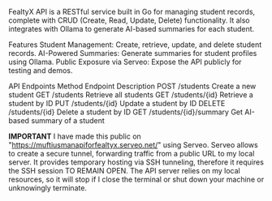 FealtyX API is a RESTful service built in Go for managing student records, complete with CRUD (Create, Read, Update, Delete) functionality. It also integrates with Ollama to generate AI-based summaries for each student.

Features
Student Management: Create, retrieve, update, and delete student records.
AI-Powered Summaries: Generate summaries for student profiles using Ollama.
Public Exposure via Serveo: Expose the API publicly for testing and demos.

API Endpoints
Method	Endpoint	Description
POST	/students	Create a new student
GET	/students	Retrieve all students
GET	/students/{id}	Retrieve a student by ID
PUT	/students/{id}	Update a student by ID
DELETE	/students/{id}	Delete a student by ID
GET	/students/{id}/summary	Get AI-based summary of a student

**IMPORTANT**
I have made this public on "https://muftiusmanapiforfealtyx.serveo.net/" using Serveo. Serveo allows to create a secure tunnel, forwarding traffic from a public URL to my local server. It provides temporary hosting 
via SSH tunneling, therefore it requires the SSH session TO REMAIN OPEN. The API server relies on my local resources, so it will stop if I close the terminal or shut down your machine or unknowingly terminate.
